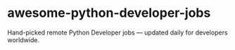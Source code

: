 # awesome-python-developer-jobs
Hand-picked remote Python Developer jobs — updated daily for developers worldwide.
